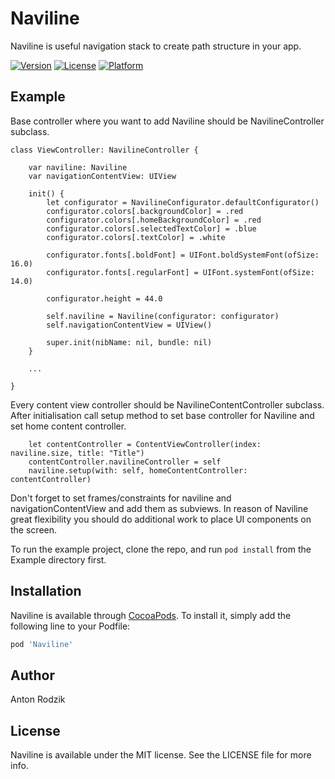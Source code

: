 # Naviline

Naviline is useful navigation stack to create path structure in your app.

[![Version](https://img.shields.io/cocoapods/v/Naviline.svg?style=flat)](https://cocoapods.org/pods/Naviline)
[![License](https://img.shields.io/cocoapods/l/Naviline.svg?style=flat)](https://cocoapods.org/pods/Naviline)
[![Platform](https://img.shields.io/cocoapods/p/Naviline.svg?style=flat)](https://cocoapods.org/pods/Naviline)

## Example

Base controller where you want to add Naviline should be NavilineController subclass.

```
class ViewController: NavilineController {

    var naviline: Naviline
    var navigationContentView: UIView

    init() {
        let configurator = NavilineConfigurator.defaultConfigurator()
        configurator.colors[.backgroundColor] = .red
        configurator.colors[.homeBackgroundColor] = .red
        configurator.colors[.selectedTextColor] = .blue
        configurator.colors[.textColor] = .white

        configurator.fonts[.boldFont] = UIFont.boldSystemFont(ofSize: 16.0)
        configurator.fonts[.regularFont] = UIFont.systemFont(ofSize: 14.0)

        configurator.height = 44.0

        self.naviline = Naviline(configurator: configurator)
        self.navigationContentView = UIView()

        super.init(nibName: nil, bundle: nil)
    }
    
    ...
    
}
```

Every content view controller should be NavilineContentController subclass. 
After initialisation call setup method to set base controller for Naviline and set home content controller.
```
    let contentController = ContentViewController(index: naviline.size, title: "Title")
    contentController.navilineController = self
    naviline.setup(with: self, homeContentController: contentController)
```
Don't forget to set frames/constraints for naviline and navigationContentView and add them as subviews. In reason of Naviline great flexibility you should do additional work to place UI components on the screen. 

To run the example project, clone the repo, and run `pod install` from the Example directory first.

## Installation

Naviline is available through [CocoaPods](https://cocoapods.org). To install
it, simply add the following line to your Podfile:

```ruby
pod 'Naviline'
```

## Author

Anton Rodzik

## License

Naviline is available under the MIT license. See the LICENSE file for more info.
